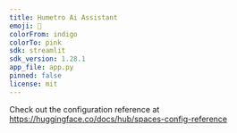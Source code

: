 ```yaml
---
title: Humetro Ai Assistant
emoji: 🐢
colorFrom: indigo
colorTo: pink
sdk: streamlit
sdk_version: 1.28.1
app_file: app.py
pinned: false
license: mit
---
```


Check out the configuration reference at https://huggingface.co/docs/hub/spaces-config-reference
